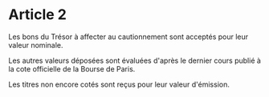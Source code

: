 # Article 2

Les bons du Trésor à affecter au cautionnement sont acceptés pour leur valeur nominale.

Les autres valeurs déposées sont évaluées d'après le dernier cours publié à la cote officielle de la Bourse de Paris.

Les titres non encore cotés sont reçus pour leur valeur d'émission.
